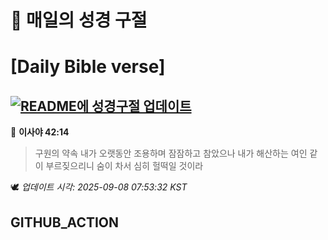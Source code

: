 # 🙏 매일의 성경 구절
# [Daily Bible verse]
## [![README에 성경구절 업데이트](https://github.com/DONGSUKA/first_test/actions/workflows/update-readme-bible.yml/badge.svg)](https://github.com/DONGSUKA/first_test/actions/workflows/update-readme-bible.yml)
<!-- START_BIBLE_VERSE -->
📖 **이사야 42:14**
> 구원의 약속 내가 오랫동안 조용하며 잠잠하고 참았으나 내가 해산하는 여인 같이 부르짖으리니 숨이 차서 심히 헐떡일 것이라

🕊️ _업데이트 시각: 2025-09-08 07:53:32 KST_
  <!-- END_BIBLE_VERSE -->
## GITHUB_ACTION

